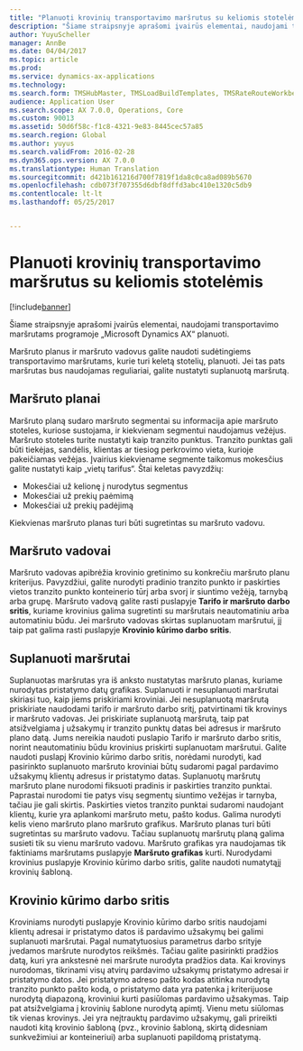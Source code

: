 ```yaml
---
title: "Planuoti krovinių transportavimo maršrutus su keliomis stotelėmis"
description: "Šiame straipsnyje aprašomi įvairūs elementai, naudojami transportavimo maršrutams programoje „Microsoft Dynamics AX“ planuoti."
author: YuyuScheller
manager: AnnBe
ms.date: 04/04/2017
ms.topic: article
ms.prod: 
ms.service: dynamics-ax-applications
ms.technology: 
ms.search.form: TMSHubMaster, TMSLoadBuildTemplates, TMSRateRouteWorkbench, TMSRouteGuide, TMSRoutePlan, TMSRouteWorkbench, WHSLoadTemplate
audience: Application User
ms.search.scope: AX 7.0.0, Operations, Core
ms.custom: 90013
ms.assetid: 50d6f58c-f1c8-4321-9e83-8445cec57a85
ms.search.region: Global
ms.author: yuyus
ms.search.validFrom: 2016-02-28
ms.dyn365.ops.version: AX 7.0.0
ms.translationtype: Human Translation
ms.sourcegitcommit: d421b161216d700f7819f1da8c0ca8ad089b5670
ms.openlocfilehash: cdb073f707355d6dbf8dffd3abc410e1320c5db9
ms.contentlocale: lt-lt
ms.lasthandoff: 05/25/2017


---
```


# <a name="plan-freight-transportation-routes-with-multiple-stops"></a>Planuoti krovinių transportavimo maršrutus su keliomis stotelėmis

[!include[banner](../includes/banner.md)]


Šiame straipsnyje aprašomi įvairūs elementai, naudojami transportavimo maršrutams programoje „Microsoft Dynamics AX“ planuoti.

Maršruto planus ir maršruto vadovus galite naudoti sudėtingiems transportavimo maršrutams, kurie turi keletą stotelių, planuoti. Jei tas pats maršrutas bus naudojamas reguliariai, galite nustatyti suplanuotą maršrutą.

## <a name="route-plans"></a>Maršruto planai
Maršruto planą sudaro maršruto segmentai su informacija apie maršruto stoteles, kuriose sustojama, ir kiekvienam segmentui naudojamus vežėjus. Maršruto stoteles turite nustatyti kaip tranzito punktus. Tranzito punktas gali būti tiekėjas, sandėlis, klientas ar tiesiog perkrovimo vieta, kurioje pakeičiamas vežėjas. Įvairius kiekviename segmente taikomus mokesčius galite nustatyti kaip „vietų tarifus“. Štai keletas pavyzdžių:

-   Mokesčiai už kelionę į nurodytus segmentus
-   Mokesčiai už prekių paėmimą
-   Mokesčiai už prekių padėjimą

Kiekvienas maršruto planas turi būti sugretintas su maršruto vadovu.

## <a name="route-guides"></a>Maršruto vadovai
Maršruto vadovas apibrėžia krovinio gretinimo su konkrečiu maršruto planu kriterijus. Pavyzdžiui, galite nurodyti pradinio tranzito punkto ir paskirties vietos tranzito punkto konteinerio tūrį arba svorį ir siuntimo vežėją, tarnybą arba grupę. Maršruto vadovą galite rasti puslapyje **Tarifo ir maršruto darbo sritis**, kuriame krovinius galima sugretinti su maršrutais neautomatiniu arba automatiniu būdu. Jei maršruto vadovas skirtas suplanuotam maršrutui, jį taip pat galima rasti puslapyje **Krovinio kūrimo darbo sritis**.

## <a name="scheduled-routes"></a>Suplanuoti maršrutai
Suplanuotas maršrutas yra iš anksto nustatytas maršruto planas, kuriame nurodytas pristatymo datų grafikas. Suplanuoti ir nesuplanuoti maršrutai skiriasi tuo, kaip jiems priskiriami kroviniai. Jei nesuplanuotą maršrutą priskiriate naudodami tarifo ir maršruto darbo sritį, patvirtinami tik krovinys ir maršruto vadovas. Jei priskiriate suplanuotą maršrutą, taip pat atsižvelgiama į užsakymų ir tranzito punktų datas bei adresus ir maršruto plano datą. Jums nereikia naudoti puslapio Tarifo ir maršruto darbo sritis, norint neautomatiniu būdu krovinius priskirti suplanuotam maršrutui. Galite naudoti puslapį Krovinio kūrimo darbo sritis, norėdami nurodyti, kad pasirinkto suplanuoto maršruto kroviniai būtų sudaromi pagal pardavimo užsakymų klientų adresus ir pristatymo datas. Suplanuotų maršrutų maršruto plane nurodomi fiksuoti pradinis ir paskirties tranzito punktai. Paprastai nurodomi tie patys visų segmentų siuntimo vežėjas ir tarnyba, tačiau jie gali skirtis. Paskirties vietos tranzito punktai sudaromi naudojant klientų, kurie yra aplankomi maršruto metu, pašto kodus. Galima nurodyti kelis vieno maršruto plano maršruto grafikus. Maršruto planas turi būti sugretintas su maršruto vadovu. Tačiau suplanuotų maršrutų planą galima susieti tik su vienu maršruto vadovu. Maršruto grafikas yra naudojamas tik faktiniams maršrutams puslapyje **Maršruto grafikas** kurti. Nurodydami krovinius puslapyje Krovinio kūrimo darbo sritis, galite naudoti numatytąjį krovinių šabloną.

## <a name="load-building-workbench"></a>Krovinio kūrimo darbo sritis
Kroviniams nurodyti puslapyje Krovinio kūrimo darbo sritis naudojami klientų adresai ir pristatymo datos iš pardavimo užsakymų bei galimi suplanuoti maršrutai. Pagal numatytuosius parametrus darbo srityje įvedamos maršrute nurodytos reikšmės. Tačiau galite pasirinkti pradžios datą, kuri yra ankstesnė nei maršrute nurodyta pradžios data. Kai krovinys nurodomas, tikrinami visų atvirų pardavimo užsakymų pristatymo adresai ir pristatymo datos. Jei pristatymo adreso pašto kodas atitinka nurodytą tranzito punkto pašto kodą, o pristatymo data yra patenka į kriterijuose nurodytą diapazoną, kroviniui kurti pasiūlomas pardavimo užsakymas. Taip pat atsižvelgiama į krovinių šablone nurodytą apimtį. Vienu metu siūlomas tik vienas krovinys. Jei yra neįtrauktų pardavimo užsakymų, gali prireikti naudoti kitą krovinio šabloną (pvz., krovinio šabloną, skirtą didesniam sunkvežimiui ar konteineriui) arba suplanuoti papildomą pristatymą.




